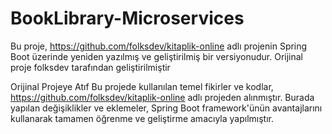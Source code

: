 # BookLibrary-Microservices

Bu proje, https://github.com/folksdev/kitaplik-online adlı projenin Spring Boot üzerinde yeniden yazılmış ve geliştirilmiş bir versiyonudur. Orijinal proje folksdev tarafından geliştirilmiştir

Orijinal Projeye Atıf
Bu projede kullanılan temel fikirler ve kodlar, https://github.com/folksdev/kitaplik-online adlı projeden alınmıştır. Burada yapılan değişiklikler ve eklemeler, Spring Boot framework'ünün avantajlarını kullanarak tamamen öğrenme ve geliştirme amacıyla yapılmıştır.
